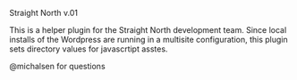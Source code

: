 Straight North
v.01

This is a helper plugin for the Straight North development team.
Since local installs of the Wordpress are running in a multisite
configuration, this plugin sets directory values for javascrtipt
asstes.

@michalsen for questions
